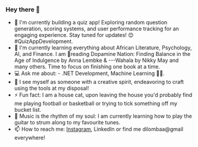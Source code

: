 ### Hey there 👋

- 🚀 I'm currently building a quiz app! Exploring random question generation, scoring systems, and user performance tracking for an engaging experience. Stay tuned for updates! 😊 #QuizAppDevelopment.
- 🧠 I'm currently learning everything about African Literature, Psychology, AI, and Finance. I am 📖reading Dopamine Nation: Finding Balance in the Age of Indulgence by Anna Lembke & ---Wahala by Nikky May and many others. Time to focus on finishing one book at a time.
- 💻 Ask me about: - .NET Development, Machine Learning 🚀😄.
- 🎨 I see myself as someone with a creative spirit, endeavoring to craft using the tools at my disposal!
- ⚡ Fun fact: I am a house cat, upon leaving the house you'd probably find me playing football or basketball or trying to tick something off my bucket list.
- 🎸 Music is the rhythm of my soul: I am currently learning how to play the guitar to strum along to my favourite tunes.
- 📫 How to reach me: [Instagram](https://www.instagram.com/aristote_db/), LinkedIn or find me dilombaa@gmail everywhere!
<!--
**Aristote02/AristoteDilomba** is a ✨_special_✨ repository because its README.md and it appears on my github profile.
-🔭 I’m currently working on ...
-🌱 I’m currently learning ...
-💬 Ask me about ...
-🎨I define myself as a ...
-⚡ Fun fact: ...
-🎸 Music is ...
-->
